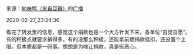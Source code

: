 来源：[地味鸭（来自豆瓣）](https://www.douban.com/people/47513232/)的[广播](https://www.douban.com/people/47513232/status/2836998834/)


2020-02-27_23:24:36


看完了转发里的信息，感觉这个捐款也是一个大方针发下来，各单位“自觉自愿”。有的积极点就要求捐得多。有的没那么积极，还能拿前期捐款抵扣，还设置个上限。但本质都是一码事。想想是为啥让捐款，真是挺恶心。
